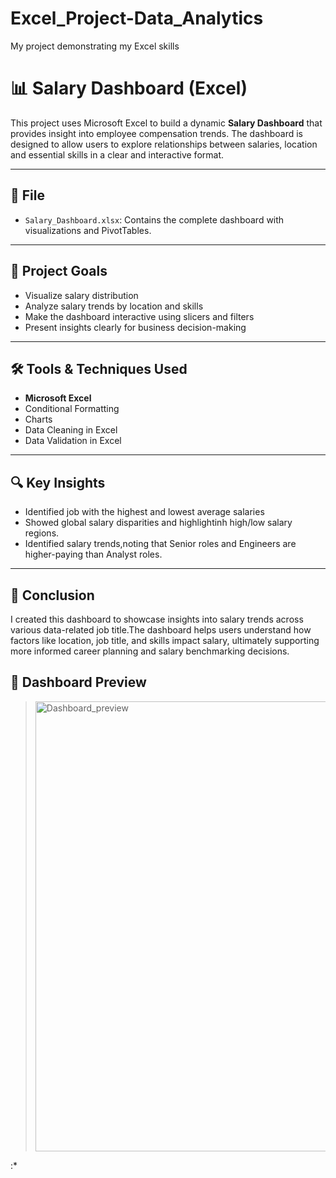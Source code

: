 # Excel_Project-Data_Analytics
My project demonstrating my Excel skills

# 📊 Salary Dashboard (Excel)

This project uses Microsoft Excel to build a dynamic **Salary Dashboard** that provides insight into employee compensation trends. The dashboard is designed to allow users to explore relationships between salaries, location and essential skills in a clear and interactive format.

---

## 📁 File
- `Salary_Dashboard.xlsx`: Contains the complete dashboard with visualizations and PivotTables.

---

## 🎯 Project Goals

- Visualize salary distribution 
- Analyze salary trends by location and skills
- Make the dashboard interactive using slicers and filters
- Present insights clearly for business decision-making

---

## 🛠️ Tools & Techniques Used

- **Microsoft Excel**
- Conditional Formatting
- Charts
- Data Cleaning in Excel
- Data Validation in Excel
---

## 🔍 Key Insights

- Identified job with the highest and lowest average salaries
- Showed global salary disparities and highlightinh high/low salary regions.
- Identified salary trends,noting that Senior roles and Engineers are higher-paying than Analyst roles.

---

## 🧾 Conclusion

I created this dashboard to showcase insights into salary trends across various data-related job title.The dashboard helps users understand how factors like location, job title, and skills impact salary, ultimately supporting more informed career planning and salary benchmarking decisions.



## 📸 Dashboard Preview

> <img width="1898" height="720" alt="Dashboard_preview" src="https://github.com/user-attachments/assets/f4a04c99-ff57-4efa-bd0f-dc62b661d062" />
:*
```markdown


